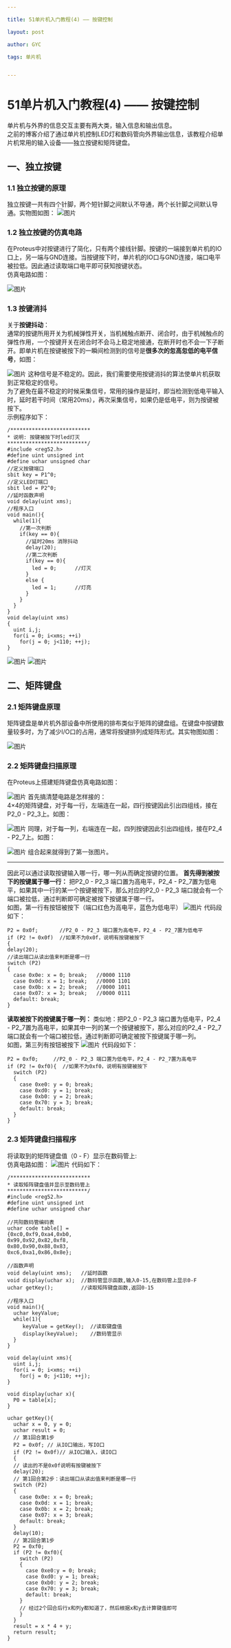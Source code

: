 ```yaml
---

title: 51单片机入门教程(4) —— 按键控制

layout: post

author: GYC

tags: 单片机


---    
```


# 51单片机入门教程(4) —— 按键控制    

单片机与外界的信息交互主要有两大类，输入信息和输出信息。      
之前的博客介绍了通过单片机控制LED灯和数码管向外界输出信息，该教程介绍单片机常用的输入设备——独立按键和矩阵键盘。    

## 一、独立按键
### 1.1 独立按键的原理
独立按键一共有四个针脚，两个短针脚之间默认不导通，两个长针脚之间默认导通。实物图如图：
![图片](https://raw.githubusercontent.com/ChasorG/ChasorG.github.io/master/_posts/181116/1.png)
### 1.2 独立按键的仿真电路
在Proteus中对按键进行了简化，只有两个接线针脚。按键的一端接到单片机的IO口上，另一端与GND连接。当按键按下时，单片机的IO口与GND连接，端口电平被拉低。因此通过读取端口电平即可获知按键状态。     
仿真电路如图：

![图片](https://raw.githubusercontent.com/ChasorG/ChasorG.github.io/master/_posts/181116/2.png)
### 1.3 按键消抖
关于**按键抖动**：    
通常的按键所用开关为机械弹性开关，当机械触点断开、闭合时，由于机械触点的弹性作用，一个按键开关在闭合时不会马上稳定地接通，在断开时也不会一下子断开。即单片机在按键被按下的一瞬间检测到的信号是**很多次的忽高忽低的电平信号**，如图：    

![图片](https://raw.githubusercontent.com/ChasorG/ChasorG.github.io/master/_posts/181116/3.png)
这种信号是不稳定的。因此，我们需要使用按键消抖的算法使单片机获取到正常稳定的信号。    
为了避免在最不稳定的时候采集信号，常用的操作是延时，即当检测到低电平输入时，延时若干时间（常用20ms），再次采集信号，如果仍是低电平，则为按键被按下。    
示例程序如下：

``` clike
/**************************
* 说明: 按键被按下时led灯灭
**************************/
#include <reg52.h>
#define uint unsigned int 
#define uchar unsigned char
//定义按键端口
sbit key = P1^0;
//定义LED灯端口
sbit led = P2^0;
//延时函数声明
void delay(uint xms);
//程序入口
void main(){
  while(1){
    //第一次判断
    if(key == 0){
	  //延时20ms 消除抖动
	  delay(20);
	  //第二次判断
	  if(key == 0){
	    led = 0;	  //灯灭
	  }
	  else {
	    led = 1;	  //灯亮
	  }
	}
  }
}
void delay(uint xms)
{
  uint i,j;
  for(i = 0; i<xms; ++i)
    for(j = 0; j<110; ++j);
}
```

![图片](https://raw.githubusercontent.com/ChasorG/ChasorG.github.io/master/_posts/181116/4.png)
![图片](https://raw.githubusercontent.com/ChasorG/ChasorG.github.io/master/_posts/181116/5.png)
## 二、矩阵键盘
### 2.1 矩阵键盘原理
矩阵键盘是单片机外部设备中所使用的排布类似于矩阵的键盘组。在键盘中按键数量较多时，为了减少I/O口的占用，通常将按键排列成矩阵形式。其实物图如图：    

![图片](https://raw.githubusercontent.com/ChasorG/ChasorG.github.io/master/_posts/181116/6.png)

### 2.2 矩阵键盘扫描原理
在Proteus上搭建矩阵键盘仿真电路如图：

![图片](https://raw.githubusercontent.com/ChasorG/ChasorG.github.io/master/_posts/181116/7.png)
首先搞清楚电路是怎样接的：    
4×4的矩阵键盘，对于每一行，左端连在一起，四行按键因此引出四组线，接在P2_0 -  P2_3上。如图：

![图片](https://raw.githubusercontent.com/ChasorG/ChasorG.github.io/master/_posts/181116/8.png)
同理，对于每一列，右端连在一起，四列按键因此引出四组线，接在P2_4 - P2_7上。如图：

![图片](https://raw.githubusercontent.com/ChasorG/ChasorG.github.io/master/_posts/181116/9.png)
组合起来就得到了第一张图片。    
*******************************************************************
因此可以通过读取按键输入哪一行，哪一列从而确定按键的位置。
**首先得到被按下的按键属于哪一行：**
把P2_0 - P2_3 端口置为高电平，P2_4 - P2_7置为低电平，如果其中一行的某一个按键被按下，那么对应的P2_0 - P2_3 端口就会有一个端口被拉低，通过判断即可确定被按下按键属于哪一行。    
如图，第一行有按钮被按下（端口红色为高电平，蓝色为低电平）
![图片](https://raw.githubusercontent.com/ChasorG/ChasorG.github.io/master/_posts/181116/10.png)
代码段如下：
``` clike
P2 = 0x0f;       //P2_0 - P2_3 端口置为高电平，P2_4 - P2_7置为低电平
if (P2 != 0x0f)  //如果不为0x0f，说明有按键被按下
{
delay(20);
//读出端口从读出值来判断是哪一行
switch (P2)
{
  case 0x0e: x = 0; break;   //0000 1110
  case 0x0d: x = 1; break;   //0000 1101
  case 0x0b: x = 2; break;   //0000 1011
  case 0x07: x = 3; break;   //0000 0111
  default: break;
}
```
**读取被按下的按键属于哪一列：**
类似地：把P2_0 - P2_3 端口置为低电平，P2_4 - P2_7置为高电平，如果其中一列的某一个按键被按下，那么对应的P2_4 - P2_7 端口就会有一个端口被拉低，通过判断即可确定被按下按键属于哪一列。    
如图，第三列有按钮被按下
![图片](https://raw.githubusercontent.com/ChasorG/ChasorG.github.io/master/_posts/181116/11.png)
代码段如下：
``` clike
P2 = 0xf0;     //P2_0 - P2_3 端口置为低电平，P2_4 - P2_7置为高电平
if (P2 != 0xf0){  //如果不为0xf0，说明有按键被按下
  switch (P2)
  {
    case 0xe0: y = 0; break;
    case 0xd0: y = 1; break;
    case 0xb0: y = 2; break;
    case 0x70: y = 3; break;
    default: break;
  } 
}
```
### 2.3 矩阵键盘扫描程序
将读取到的矩阵键盘值（0 - F）显示在数码管上:    
仿真电路如图：
![图片](https://raw.githubusercontent.com/ChasorG/ChasorG.github.io/master/_posts/181116/12.png)
代码如下：
``` clike
/**************************
* 读取矩阵键盘值并显示至数码管上
**************************/
#include <reg52.h>
#define uint unsigned int 
#define uchar unsigned char

//共阳数码管编码表
uchar code table[] =
{0xc0,0xf9,0xa4,0xb0,
0x99,0x92,0x82,0xf8,
0x80,0x90,0x88,0x83,
0xc6,0xa1,0x86,0x8e};

//函数声明
void delay(uint xms);   //延时函数
void display(uchar x);  //数码管显示函数,输入0-15,在数码管上显示0-F
uchar getKey();			//读取矩阵键盘函数,返回0-15

//程序入口
void main(){
  uchar keyValue;
  while(1){
	 keyValue = getKey();  //读取键盘值
	 display(keyValue);	   //数码管显示
  }
}

void delay(uint xms){
  uint i,j;
  for(i = 0; i<xms; ++i)
    for(j = 0; j<110; ++j);
}

void display(uchar x){
  P0 = table[x];
}

uchar getKey(){
  uchar x = 0, y = 0;
  uchar result = 0;
  // 第1回合第1步
  P2 = 0x0f; // 从IO口输出，写IO口
  if (P2 != 0x0f)// 从IO口输入，读IO口
  {
  // 读出的不是0x0f说明有按键被按下
  delay(20);
  // 第1回合第2步：读出端口从读出值来判断是哪一行
  switch (P2)
  {
    case 0x0e: x = 0; break;
    case 0x0d: x = 1; break;
    case 0x0b: x = 2; break;
    case 0x07: x = 3; break;
    default: break;
  }
  delay(10);
  // 第2回合第1步
  P2 = 0xf0;
  if (P2 != 0xf0){
    switch (P2)
    {
      case 0xe0:y = 0; break;
      case 0xd0: y = 1; break;
      case 0xb0: y = 2; break;
      case 0x70: y = 3; break;
      default: break;
    }
    // 经过2个回合后行x和列y都知道了，然后根据x和y去计算键值即可  
    }
  }
  result = x * 4 + y;
  return result;
}

```

